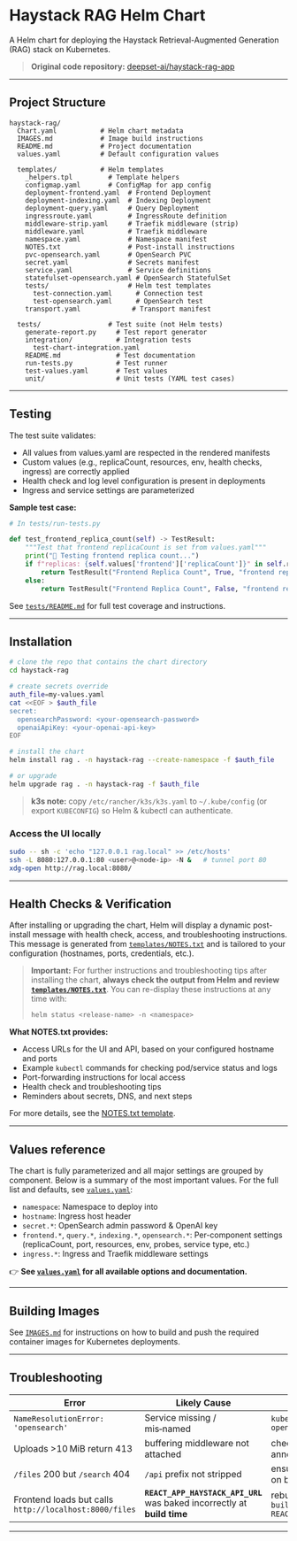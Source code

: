 # Haystack RAG Helm Chart

A Helm chart for deploying the Haystack Retrieval-Augmented Generation (RAG) stack on Kubernetes.

> **Original code repository:** [deepset-ai/haystack-rag-app](https://github.com/deepset-ai/haystack-rag-app)

---

## Project Structure

```
haystack-rag/
  Chart.yaml           # Helm chart metadata
  IMAGES.md            # Image build instructions
  README.md            # Project documentation
  values.yaml          # Default configuration values
  
  templates/           # Helm templates
    _helpers.tpl         # Template helpers
    configmap.yaml       # ConfigMap for app config
    deployment-frontend.yaml  # Frontend Deployment
    deployment-indexing.yaml  # Indexing Deployment
    deployment-query.yaml     # Query Deployment
    ingressroute.yaml         # IngressRoute definition
    middleware-strip.yaml     # Traefik middleware (strip)
    middleware.yaml           # Traefik middleware
    namespace.yaml            # Namespace manifest
    NOTES.txt                 # Post-install instructions
    pvc-opensearch.yaml       # OpenSearch PVC
    secret.yaml               # Secrets manifest
    service.yaml              # Service definitions
    statefulset-opensearch.yaml # OpenSearch StatefulSet
    tests/                    # Helm test templates
      test-connection.yaml      # Connection test
      test-opensearch.yaml      # OpenSearch test
    transport.yaml             # Transport manifest

  tests/                 # Test suite (not Helm tests)
    generate-report.py     # Test report generator
    integration/           # Integration tests
      test-chart-integration.yaml
    README.md              # Test documentation
    run-tests.py           # Test runner
    test-values.yaml       # Test values
    unit/                  # Unit tests (YAML test cases)
```

---

## Testing

The test suite validates:
- All values from values.yaml are respected in the rendered manifests
- Custom values (e.g., replicaCount, resources, env, health checks, ingress) are correctly applied
- Health check and log level configuration is present in deployments
- Ingress and service settings are parameterized

**Sample test case:**

```python
# In tests/run-tests.py

def test_frontend_replica_count(self) -> TestResult:
    """Test that frontend replicaCount is set from values.yaml"""
    print("🧪 Testing frontend replica count...")
    if f"replicas: {self.values['frontend']['replicaCount']}" in self.rendered_yaml:
        return TestResult("Frontend Replica Count", True, "frontend replicaCount is set correctly")
    else:
        return TestResult("Frontend Replica Count", False, "frontend replicaCount is not set correctly")
```

See [`tests/README.md`](./tests/README.md) for full test coverage and instructions.

---

## Installation

```bash
# clone the repo that contains the chart directory
cd haystack-rag

# create secrets override
auth_file=my-values.yaml
cat <<EOF > $auth_file
secret:
  opensearchPassword: <your-opensearch-password>
  openaiApiKey: <your-openai-api-key>
EOF

# install the chart
helm install rag . -n haystack-rag --create-namespace -f $auth_file

# or upgrade
helm upgrade rag . -n haystack-rag -f $auth_file

```

> **k3s note:** copy `/etc/rancher/k3s/k3s.yaml` to `~/.kube/config` (or export `KUBECONFIG`) so Helm & kubectl can authenticate.

### Access the UI locally

```bash
sudo -- sh -c 'echo "127.0.0.1 rag.local" >> /etc/hosts'
ssh -L 8080:127.0.0.1:80 <user>@<node-ip> -N &   # tunnel port 80
xdg-open http://rag.local:8080/
```

---

## Health Checks & Verification

After installing or upgrading the chart, Helm will display a dynamic post-install message with health check, access, and troubleshooting instructions. This message is generated from [`templates/NOTES.txt`](./templates/NOTES.txt) and is tailored to your configuration (hostnames, ports, credentials, etc.).

> **Important:** For further instructions and troubleshooting tips after installing the chart, **always check the output from Helm and review [`templates/NOTES.txt`](./templates/NOTES.txt)**. You can re-display these instructions at any time with:
>
> ```bash
> helm status <release-name> -n <namespace>
> ```

**What NOTES.txt provides:**
- Access URLs for the UI and API, based on your configured hostname and ports
- Example `kubectl` commands for checking pod/service status and logs
- Port-forwarding instructions for local access
- Health check and troubleshooting tips
- Reminders about secrets, DNS, and next steps

For more details, see the [NOTES.txt template](./templates/NOTES.txt).

---

## Values reference

The chart is fully parameterized and all major settings are grouped by component. Below is a summary of the most important values. For the full list and defaults, see [`values.yaml`](./values.yaml):

- `namespace`: Namespace to deploy into
- `hostname`: Ingress host header
- `secret.*`: OpenSearch admin password & OpenAI key
- `frontend.*`, `query.*`, `indexing.*`, `opensearch.*`: Per-component settings (replicaCount, port, resources, env, probes, service type, etc.)
- `ingress.*`: Ingress and Traefik middleware settings

👉 **See [`values.yaml`](./values.yaml) for all available options and documentation.**

---

## Building Images

See [`IMAGES.md`](./IMAGES.md) for instructions on how to build and push the required container images for Kubernetes deployments.

---

## Troubleshooting

| Error | Likely Cause | How to Fix |
|-------|--------------|------------|
|`NameResolutionError: 'opensearch'`| Service missing / mis‑named | `kubectl -n haystack-rag get svc opensearch` |
|Uploads >10 MiB return 413| buffering middleware not attached | check `ingressroute.yaml` annotation & route middlwares |
|`/files` 200 but `/search` 404| `/api` prefix not stripped | ensure `strip-api` middleware is on both API routes |
|Frontend loads but calls `http://localhost:8000/files`| **`REACT_APP_HAYSTACK_API_URL`** was baked incorrectly at **build time** | rebuild frontend image with `--build-arg REACT_APP_HAYSTACK_API_URL=/api` |

---

